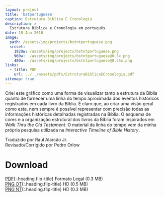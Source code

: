```yaml
---
layout: project
title: 'bstportuguese'
caption: Estrutura Biblica E Cronologia
description: >
  Estrutura Biblica e Cronologia em português
date: 10 Jan 2010
image: 
  path: /assets/img/projects/bstntportuguese.png
  srcset: 
    1920w: /assets/img/projects/bstntportuguese.png
    960w:  /assets/img/projects/bstntportuguese@0,5x.png
    480w:  /assets/img/projects/bstntportuguese@0,25x.png
links:
  - title: PDF
    url: ../../assets/pdfs/EstruturaBiblicaECronologia.pdf
sitemap: true
---
```

Criei este gráfico como uma forma de visualizar tanto a estrutura da Bíblia quanto de fornecer uma linha do tempo aproximada dos eventos históricos registrados em cada livro da Bíblia. É claro que, ao criar uma visão geral como esta, nem sempre é possível representar com precisão todas as informações históricas detalhadas registradas na Bíblia. O esquema de cores e a organização estrutural dos livros da Bíblia foram inspirados em *Walk Thru the Old Testament*. O material da linha do tempo vem da minha própria pesquisa utilizada na *Interactive Timeline of Bible History*.

Traduzido por Raul Alarcão Jr.  
Revisado/Corrigido por Pedro Orlow

# Download
[PDF](../assets/pdfs/EstruturaBiblicaECronologia.pdf){:.heading.flip-title} <span class="icon-file-pdf"></span> Formato Legal (0.3 MB)  
[PNG OT](../assets/img/hd/bstothdportuguese.png){:.heading.flip-title} <span class="icon-file-picture"></span> HD (0.5 MB)  
[PNG NT](../assets/img/hd/bstnthdportuguese.png){:.heading.flip-title} <span class="icon-file-picture"></span> HD (0.3 MB)